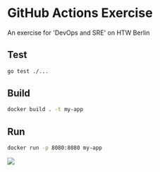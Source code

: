 # GitHub Actions Exercise

An exercise for 'DevOps and SRE' on HTW Berlin

## Test

```bash
go test ./...
```

## Build

```bash
docker build . -t my-app
```

## Run

```bash
docker run -p 8080:8080 my-app
```

![](https://www.wohnhaus-welten.de/media/catalog/product/cache/1/thumbnail/800x800/9df78eab33525d08d6e5fb8d27136e95/a/m/ambiente-weihnachts-servietten-remember-santa-mit-weihnachtsmann.jpg)
